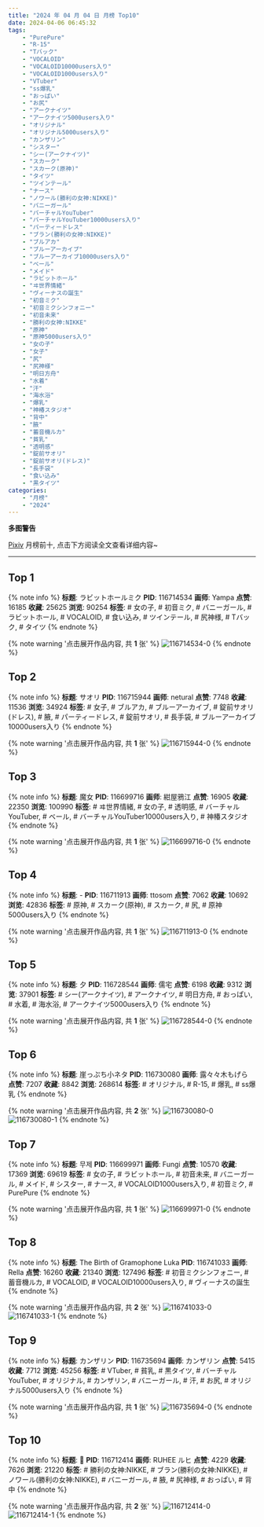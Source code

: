 ```yaml
---
title: "2024 年 04 月 04 日 月榜 Top10"
date: 2024-04-06 06:45:32
tags:
    - "PurePure"
    - "R-15"
    - "Tバック"
    - "VOCALOID"
    - "VOCALOID10000users入り"
    - "VOCALOID1000users入り"
    - "VTuber"
    - "ss爆乳"
    - "おっぱい"
    - "お尻"
    - "アークナイツ"
    - "アークナイツ5000users入り"
    - "オリジナル"
    - "オリジナル5000users入り"
    - "カンザリン"
    - "シスター"
    - "シー(アークナイツ)"
    - "スカーク"
    - "スカーク(原神)"
    - "タイツ"
    - "ツインテール"
    - "ナース"
    - "ノワール(勝利の女神:NIKKE)"
    - "バニーガール"
    - "バーチャルYouTuber"
    - "バーチャルYouTuber10000users入り"
    - "パーティードレス"
    - "ブラン(勝利の女神:NIKKE)"
    - "ブルアカ"
    - "ブルーアーカイブ"
    - "ブルーアーカイブ10000users入り"
    - "ベール"
    - "メイド"
    - "ラビットホール"
    - "ヰ世界情緒"
    - "ヴィーナスの誕生"
    - "初音ミク"
    - "初音ミクシンフォニー"
    - "初音未来"
    - "勝利の女神:NIKKE"
    - "原神"
    - "原神5000users入り"
    - "女の子"
    - "女子"
    - "尻"
    - "尻神様"
    - "明日方舟"
    - "水着"
    - "汗"
    - "海水浴"
    - "爆乳"
    - "神椿スタジオ"
    - "背中"
    - "腋"
    - "蓄音機ルカ"
    - "貧乳"
    - "透明感"
    - "錠前サオリ"
    - "錠前サオリ(ドレス)"
    - "長手袋"
    - "食い込み"
    - "黒タイツ"
categories:
    - "月榜"
    - "2024"
---
```


<i class="fa fa-triangle-exclamation"></i>**多图警告**<i class="fa fa-triangle-exclamation"></i>

[Pixiv](https://www.pixiv.net/) 月榜前十, 点击下方阅读全文查看详细内容~

<!-- more -->

---

## Top 1

{% note info %}
**标题**: ラビットホールミク
**PID**: 116714534 **画师**: Yampa
**点赞**: 16185 **收藏**: 25625 **浏览**: 90254
**标签**: # 女の子, # 初音ミク, # バニーガール, # ラビットホール, # VOCALOID, # 食い込み, # ツインテール, # 尻神様, # Tバック, # タイツ
{% endnote %}

{% note warning '点击展开作品内容, 共 **1** 张' %}
![116714534-0](https://i.pixiv.re/img-original/img/2024/03/08/01/23/41/116714534_p0.png)
{% endnote %}

## Top 2

{% note info %}
**标题**: サオリ
**PID**: 116715944 **画师**: netural
**点赞**: 7748 **收藏**: 11536 **浏览**: 34924
**标签**: # 女子, # ブルアカ, # ブルーアーカイブ, # 錠前サオリ(ドレス), # 腋, # パーティードレス, # 錠前サオリ, # 長手袋, # ブルーアーカイブ10000users入り
{% endnote %}

{% note warning '点击展开作品内容, 共 **1** 张' %}
![116715944-0](https://i.pixiv.re/img-original/img/2024/03/08/02/38/08/116715944_p0.png)
{% endnote %}

## Top 3

{% note info %}
**标题**: 魔女
**PID**: 116699716 **画师**: 紺屋鴉江
**点赞**: 16905 **收藏**: 22350 **浏览**: 100990
**标签**: # ヰ世界情緒, # 女の子, # 透明感, # バーチャルYouTuber, # ベール, # バーチャルYouTuber10000users入り, # 神椿スタジオ
{% endnote %}

{% note warning '点击展开作品内容, 共 **1** 张' %}
![116699716-0](https://i.pixiv.re/img-original/img/2024/03/07/16/44/25/116699716_p0.jpg)
{% endnote %}

## Top 4

{% note info %}
**标题**: -
**PID**: 116711913 **画师**: ttosom
**点赞**: 7062 **收藏**: 10692 **浏览**: 42836
**标签**: # 原神, # スカーク(原神), # スカーク, # 尻, # 原神5000users入り
{% endnote %}

{% note warning '点击展开作品内容, 共 **1** 张' %}
![116711913-0](https://i.pixiv.re/img-original/img/2024/03/08/00/00/12/116711913_p0.jpg)
{% endnote %}

## Top 5

{% note info %}
**标题**: 夕
**PID**: 116728544 **画师**: 儒宅
**点赞**: 6198 **收藏**: 9312 **浏览**: 37901
**标签**: # シー(アークナイツ), # アークナイツ, # 明日方舟, # おっぱい, # 水着, # 海水浴, # アークナイツ5000users入り
{% endnote %}

{% note warning '点击展开作品内容, 共 **1** 张' %}
![116728544-0](https://i.pixiv.re/img-original/img/2024/03/08/18/00/11/116728544_p0.jpg)
{% endnote %}

## Top 6

{% note info %}
**标题**: 崖っぷち小ネタ
**PID**: 116730080 **画师**: 露々々木もげら
**点赞**: 7207 **收藏**: 8842 **浏览**: 268614
**标签**: # オリジナル, # R-15, # 爆乳, # ss爆乳
{% endnote %}

{% note warning '点击展开作品内容, 共 **2** 张' %}
![116730080-0](https://i.pixiv.re/img-original/img/2024/03/08/18/56/06/116730080_p0.jpg)
![116730080-1](https://i.pixiv.re/img-original/img/2024/03/08/18/56/06/116730080_p1.jpg)
{% endnote %}

## Top 7

{% note info %}
**标题**: 무제
**PID**: 116699971 **画师**: Fungi
**点赞**: 10570 **收藏**: 17369 **浏览**: 69619
**标签**: # 女の子, # ラビットホール, # 初音未来, # バニーガール, # メイド, # シスター, # ナース, # VOCALOID1000users入り, # 初音ミク, # PurePure
{% endnote %}

{% note warning '点击展开作品内容, 共 **1** 张' %}
![116699971-0](https://i.pixiv.re/img-original/img/2024/03/07/16/57/50/116699971_p0.jpg)
{% endnote %}

## Top 8

{% note info %}
**标题**: The Birth of Gramophone Luka
**PID**: 116741033 **画师**: Rella
**点赞**: 16260 **收藏**: 21340 **浏览**: 127496
**标签**: # 初音ミクシンフォニー, # 蓄音機ルカ, # VOCALOID, # VOCALOID10000users入り, # ヴィーナスの誕生
{% endnote %}

{% note warning '点击展开作品内容, 共 **2** 张' %}
![116741033-0](https://i.pixiv.re/img-original/img/2024/03/09/00/09/16/116741033_p0.jpg)
![116741033-1](https://i.pixiv.re/img-original/img/2024/03/09/00/09/16/116741033_p1.jpg)
{% endnote %}

## Top 9

{% note info %}
**标题**: カンザリン
**PID**: 116735694 **画师**: カンザリン
**点赞**: 5415 **收藏**: 7712 **浏览**: 45256
**标签**: # VTuber, # 貧乳, # 黒タイツ, # バーチャルYouTuber, # オリジナル, # カンザリン, # バニーガール, # 汗, # お尻, # オリジナル5000users入り
{% endnote %}

{% note warning '点击展开作品内容, 共 **1** 张' %}
![116735694-0](https://i.pixiv.re/img-original/img/2024/03/08/21/50/31/116735694_p0.png)
{% endnote %}

## Top 10

{% note info %}
**标题**: 🐰
**PID**: 116712414 **画师**: RUHEE ルヒ
**点赞**: 4229 **收藏**: 7626 **浏览**: 21220
**标签**: # 勝利の女神:NIKKE, # ブラン(勝利の女神:NIKKE), # ノワール(勝利の女神:NIKKE), # バニーガール, # 腋, # 尻神様, # おっぱい, # 背中
{% endnote %}

{% note warning '点击展开作品内容, 共 **2** 张' %}
![116712414-0](https://i.pixiv.re/img-original/img/2024/03/08/00/08/13/116712414_p0.png)
![116712414-1](https://i.pixiv.re/img-original/img/2024/03/08/00/08/13/116712414_p1.png)
{% endnote %}
